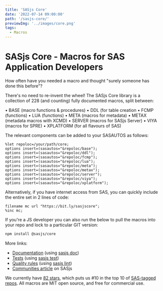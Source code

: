 ```yaml
---
title: 'SASjs Core'
date: '2022-07-14 09:00:00'
path: '/sasjs-core/'
previewImg: '../images/core.png'
tags:
  - Macros
---
```


# SASjs Core - Macros for SAS Application Developers

How often have you needed a macro and thought "surely someone has done this before"?

There's no need to re-invent the wheel!  The SASjs Core library is a collection of 228 (and counting) fully documented macros, split between:

• BASE (macro functions & procedures)
• DDL (for table creation
• FCMP (functions)
• LUA (functions)
• META (macros for metadata)
• METAX (metadata macros with XCMD)
• SERVER (macros for SASjs Server)
• VIYA (macros for SPRE)
• XPLATFORM (for all flavours of SAS)

The relevant components can be added to your SASAUTOS as follows:

```sas
%let repoloc=/your/path/core;
options insert=(sasautos="&repoloc/base");
options insert=(sasautos="&repoloc/ddl");
options insert=(sasautos="&repoloc/fcmp");
options insert=(sasautos="&repoloc/lua");
options insert=(sasautos="&repoloc/meta");
options insert=(sasautos="&repoloc/metax");
options insert=(sasautos="&repoloc/server");
options insert=(sasautos="&repoloc/viya");
options insert=(sasautos="&repoloc/xplatform");
```

Alternatively, if you have internet access from SAS, you can quickly include the entire set in 2 lines of code:

```sas
filename mc url "https://bit.ly/sasjscore";
%inc mc;
```

If you're a JS developer you can also run the below to pull the macros into your repo and lock to a particular GIT version:

```bash
npm install @sasjs/core
```

More links:

* [Documentation](https://core.sasjs.io) (using [sasjs doc](https://cli.sasjs.io/doc/))
* [Tests](https://core.sasjs.io/dir_59425e443f801f1f2fd8bbe4959a3ccf.html) (using [sasjs test](https://cli.sasjs.io/test/))
* [Quality rules](https://github.com/sasjs/core/blob/main/.sasjslint) (using [sasjs lint](https://cli.sasjs.io/lint/))
* [Communities article](https://blogs.sas.com/content/sgf/2022/02/16/sas-open-source-treasures-from-around-the-world-sasjs/) on SASjs

We currently have [82 stars](https://github.com/sasjs/core#star-gazing), which puts us #10 in the top 10 of [SAS-tagged repos](https://github.com/sasjs/core). All macros are MIT open source, and free for commercial use.
